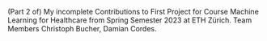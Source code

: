 (Part 2 of) My incomplete Contributions to First Project for Course Machine Learning for Healthcare from Spring Semester 2023 at ETH Zürich. Team Members Christoph Bucher, Damian Cordes.
